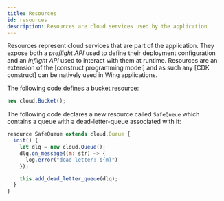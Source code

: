 ```yaml
---
title: Resources
id: resources
description: Resources are cloud services used by the application
---
```


Resources represent cloud services that are part of the application. They expose
both a *preflight API* used to define their deployment configuration and an
*inflight API* used to interact with them at runtime. Resources are an extension
of the [construct programming model] and as such any [CDK construct] can be
natively used in Wing applications.

The following code defines a bucket resource:

```js
new cloud.Bucket();
```

The following code declares a new resource called `SafeQueue` which contains
a queue with a dead-letter-queue associated with it:

```js
resource SafeQueue extends cloud.Queue {
  init() {
    let dlq = new cloud.Queue();
    dlq.on_message((m: str) ~> {
      log.error("dead-letter: ${m}")
    });

    this.add_dead_letter_queue(dlq);
  }
}
```
